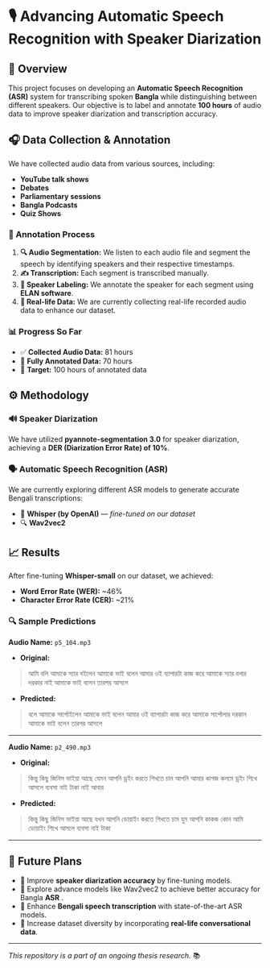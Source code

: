 # 🎙️ Advancing Automatic Speech Recognition with Speaker Diarization

## 📌 Overview
This project focuses on developing an **Automatic Speech Recognition (ASR)** system for transcribing spoken **Bangla** while distinguishing between different speakers. Our objective is to label and annotate **100 hours** of audio data to improve speaker diarization and transcription accuracy.

## 🎧 Data Collection & Annotation
We have collected audio data from various sources, including:
-  **YouTube talk shows**
-  **Debates**
-  **Parliamentary sessions**
- **Bangla Podcasts**
- **Quiz Shows**

### 📝 Annotation Process
1. **🔍 Audio Segmentation:** We listen to each audio file and segment the speech by identifying speakers and their respective timestamps.
2. **✍️ Transcription:** Each segment is transcribed manually.
3. **👤 Speaker Labeling:** We annotate the speaker for each segment using **ELAN software**.
4. **📡 Real-life Data:** We are currently collecting real-life recorded audio data to enhance our dataset.

### 📊 Progress So Far
- ✅ **Collected Audio Data:** 81 hours
- 🔖 **Fully Annotated Data:** 70 hours
- 🎯 **Target:** 100 hours of annotated data

## ⚙️ Methodology
### 🔊 Speaker Diarization
We have utilized **pyannote-segmentation 3.0** for speaker diarization, achieving a **DER (Diarization Error Rate) of 10%**.

### 🗣️ Automatic Speech Recognition (ASR)
We are currently exploring different ASR models to generate accurate Bengali transcriptions:
- 🤖 **Whisper (by OpenAI)** — *fine-tuned on our dataset*
- 🔍 **Wav2vec2** 

## 📈 Results
After fine-tuning **Whisper-small** on our dataset, we achieved:
- **Word Error Rate (WER):** ~46%
- **Character Error Rate (CER):** ~21%

### 🔍 Sample Predictions

**Audio Name:** `p5_104.mp3`  
- **Original:**  
> আমি বলি আমাকে স্যার বইলেন আমাকে ভাই বলেন আমার ওই ব্যাপারটা কাজ করে আমাকে স্যার বলার দরকার নাই আমাকে ভাই বলেন তারপর আসলে  
- **Predicted:**  
> বলে আমাকে সার্পোইলেন আমাকে ভাই বলেন আমার ওই ব্যাপারটা কাজ করে আমাকে সার্পোলার দরকান আমাকে ভাই বলেন তারপর আসলে  

---

**Audio Name:** `p2_490.mp3`  
- **Original:**  
> কিন্তু কিছু জিনিস ভাইয়া আছে যেমন আপনি ড্রইং করতে শিখতে চান আপনি আমার কাগজ কলমে ড্রইং শিখে আসলে ব্যবসা নাই টাকা নাই আবার  
- **Predicted:**  
> কিন্তু কিছু জিনিস ভাইয়া আছে যখন আপনি ডোয়াইং করতে শিখতে চাম হুম আপনি কাকজ কোন আমি ডোয়াইং শিখে আসলে ব্যবসা নাই টাকা  

---

## 🚀 Future Plans
- 🔹 Improve **speaker diarization accuracy** by fine-tuning models.
- 🔹 Explore advance models like Wav2vec2 to achieve better accuracy for Bangla **ASR** .
- 🔹 Enhance **Bengali speech transcription** with state-of-the-art ASR models.
- 🔹 Increase dataset diversity by incorporating **real-life conversational data**.

---

_This repository is a part of an ongoing thesis research._ 📚
